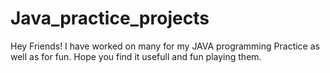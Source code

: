 # Java_practice_projects
Hey Friends! I have worked on many for my JAVA programming Practice as well as for fun. Hope you find it usefull and fun playing them.
